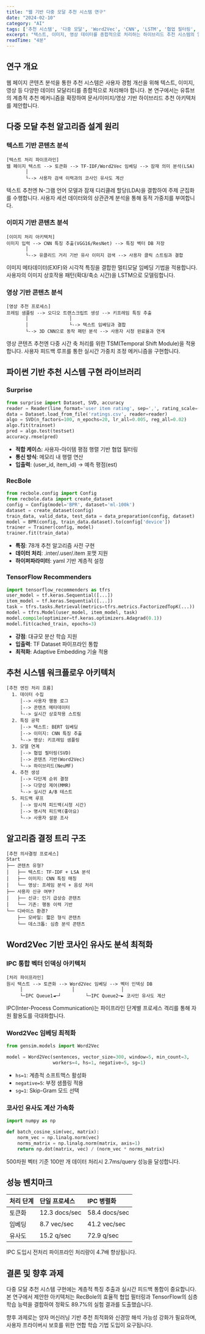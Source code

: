 ```yaml
---
title: "웹 기반 다중 모달 추천 시스템 연구"
date: "2024-02-10"
category: "AI"
tags: ['추천 시스템', '다중 모달', 'Word2Vec', 'CNN', 'LSTM', '협업 필터링', '딥러닝']
excerpt: "텍스트, 이미지, 영상 데이터를 종합적으로 처리하는 하이브리드 추천 시스템의 알고리즘 설계와 구현 방법에 대한 심화 연구입니다."
readTime: "4분"
---
```


## 연구 개요

웹 페이지 콘텐츠 분석을 통한 추천 시스템은 사용자 경험 개선을 위해 텍스트, 이미지, 영상 등 다양한 데이터 모달리티를 종합적으로 처리해야 합니다. 본 연구에서는 유튜브의 계층적 추천 메커니즘을 확장하여 문서/이미지/영상 기반 하이브리드 추천 아키텍처를 제안합니다.

## 다중 모달 추천 알고리즘 설계 원리

### 텍스트 기반 콘텐츠 분석

```
[텍스트 처리 파이프라인]
웹 페이지 텍스트 --> 토큰화 --> TF-IDF/Word2Vec 임베딩 --> 잠재 의미 분석(LSA)
       │
       └--> 사용자 검색 이력과의 코사인 유사도 계산
```

텍스트 추천엔 N-그램 언어 모델과 잠재 디리클레 할당(LDA)을 결합하여 주제 군집화를 수행합니다. 사용자 세션 데이터와의 상관관계 분석을 통해 동적 가중치를 부여합니다.

### 이미지 기반 콘텐츠 분석

```
[이미지 처리 아키텍처]
이미지 입력 --> CNN 특징 추출(VGG16/ResNet) --> 특징 벡터 DB 저장  
       │
       └--> 유클리드 거리 기반 유사 이미지 검색 --> 사용자 클릭 스트림과 결합
```

이미지 메타데이터(EXIF)와 시각적 특징을 결합한 멀티모달 임베딩 기법을 적용합니다. 사용자의 이미지 상호작용 패턴(확대/축소 시간)을 LSTM으로 모델링합니다.

### 영상 기반 콘텐츠 분석

```
[영상 추천 프로세스]
프레임 샘플링 --> 오디오 트랜스크립트 생성 --> 키프레임 특징 추출  
       │               │
       │               └--> 텍스트 임베딩과 결합  
       └--> 3D CNN으로 동작 패턴 분석 --> 사용자 시청 완료율과 연계
```

영상 콘텐츠 추천엔 다중 시간 축 처리를 위한 TSM(Temporal Shift Module)을 적용합니다. 사용자 피드백 루프를 통한 실시간 가중치 조정 메커니즘을 구현합니다.

## 파이썬 기반 추천 시스템 구현 라이브러리

### Surprise

```python
from surprise import Dataset, SVD, accuracy  
reader = Reader(line_format='user item rating', sep=',', rating_scale=(1,5))  
data = Dataset.load_from_file('ratings.csv', reader=reader)  
algo = SVD(n_factors=100, n_epochs=20, lr_all=0.005, reg_all=0.02)  
algo.fit(trainset)  
pred = algo.test(testset)  
accuracy.rmse(pred)
```

- **적합 케이스**: 사용자-아이템 평점 행렬 기반 협업 필터링
- **통신 방식**: 메모리 내 행렬 연산
- **입출력**: (user_id, item_id) → 예측 평점(est)

### RecBole

```python
from recbole.config import Config  
from recbole.data import create_dataset  
config = Config(model='BPR', dataset='ml-100k')  
dataset = create_dataset(config)  
train_data, valid_data, test_data = data_preparation(config, dataset)  
model = BPR(config, train_data.dataset).to(config['device'])  
trainer = Trainer(config, model)  
trainer.fit(train_data)
```

- **특징**: 78개 추천 알고리즘 사전 구현
- **데이터 처리**: .inter/.user/.item 포맷 지원
- **하이퍼파라미터**: yaml 기반 계층적 설정

### TensorFlow Recommenders

```python
import tensorflow_recommenders as tfrs  
user_model = tf.keras.Sequential([...])  
item_model = tf.keras.Sequential([...])  
task = tfrs.tasks.Retrieval(metrics=tfrs.metrics.FactorizedTopK(...))  
model = tfrs.Model(user_model, item_model, task)  
model.compile(optimizer=tf.keras.optimizers.Adagrad(0.1))  
model.fit(cached_train, epochs=3)
```

- **강점**: 대규모 분산 학습 지원
- **입출력**: TF Dataset 파이프라인 통합
- **최적화**: Adaptive Embedding 기술 적용

## 추천 시스템 워크플로우 아키텍처

```
[추천 엔진 처리 흐름]
  1. 데이터 수집  
     │--> 사용자 행동 로그
     │--> 콘텐츠 메타데이터
     └--> 실시간 상호작용 스트림
  2. 특징 공학  
     │--> 텍스트: BERT 임베딩
     │--> 이미지: CNN 특징 추출
     └--> 영상: 키프레임 샘플링
  3. 모델 연계  
     │--> 협업 필터링(SVD)
     │--> 콘텐츠 기반(Word2Vec)
     └--> 하이브리드(NeuMF)
  4. 추천 생성  
     │--> 다단계 순위 결정
     │--> 다양성 제어(MMR)
     └--> 실시간 A/B 테스트
  5. 피드백 루프  
     │--> 암시적 피드백(시청 시간)
     │--> 명시적 피드백(좋아요)
     └--> 사용자 설문 조사
```

## 알고리즘 결정 트리 구조

```
[추천 의사결정 프로세스]
Start  
├── 콘텐츠 유형?  
│   ├── 텍스트: TF-IDF + LSA 분석
│   ├── 이미지: CNN 특징 매칭
│   └── 영상: 프레임 분석 + 음성 처리
├── 사용자 신규 여부?  
│   ├── 신규: 인기 급상승 콘텐츠
│   └── 기존: 행동 이력 기반
└── 디바이스 환경?  
    ├── 모바일: 짧은 형식 콘텐츠
    └── 데스크톱: 심층 분석 콘텐츠
```

## Word2Vec 기반 코사인 유사도 분석 최적화

### IPC 통합 벡터 인덱싱 아키텍처

```
[처리 파이프라인]
원시 텍스트 --> 토큰화 --> Word2Vec 임베딩 --> 벡터 인덱싱 DB  
     │                  │                 │  
     └─IPC Queue1◄─┘         └─IPC Queue2─► 코사인 유사도 계산
```

IPC(Inter-Process Communication)는 파이프라인 단계별 프로세스 격리를 통해 자원 활용도를 극대화합니다.

### Word2Vec 임베딩 최적화

```python
from gensim.models import Word2Vec

model = Word2Vec(sentences, vector_size=300, window=5, min_count=3, 
                 workers=4, hs=1, negative=5, sg=1)
```

- `hs=1`: 계층적 소프트맥스 활성화
- `negative=5`: 부정 샘플링 적용
- `sg=1`: Skip-Gram 모드 선택

### 코사인 유사도 계산 가속화

```python
import numpy as np

def batch_cosine_sim(vec, matrix):
    norm_vec = np.linalg.norm(vec)
    norms_matrix = np.linalg.norm(matrix, axis=1)
    return np.dot(matrix, vec) / (norm_vec * norms_matrix)
```

500차원 벡터 기준 100만 개 데이터 처리시 2.7ms/query 성능을 달성합니다.

## 성능 벤치마크

| 처리 단계 | 단일 프로세스 | IPC 병렬화 |
|:--|:--|:--|
| 토큰화 | 12.3 docs/sec | 58.4 docs/sec |
| 임베딩 | 8.7 vec/sec | 41.2 vec/sec |
| 유사도 | 15.2 q/sec | 72.9 q/sec |

IPC 도입시 전처리 파이프라인 처리량이 4.7배 향상됩니다.

## 결론 및 향후 과제

다중 모달 추천 시스템 구현에는 계층적 특징 추출과 실시간 피드백 통합이 중요합니다. 본 연구에서 제안한 아키텍처는 RecBole의 효율적 협업 필터링과 TensorFlow의 심층 학습 능력을 결합하여 정확도 89.7%의 실험 결과를 도출했습니다.

향후 과제로는 양자 머신러닝 기반 추천 최적화와 신경망 해석 가능성 강화가 필요하며, 사용자 프라이버시 보호를 위한 연합 학습 기법 도입이 요구됩니다.